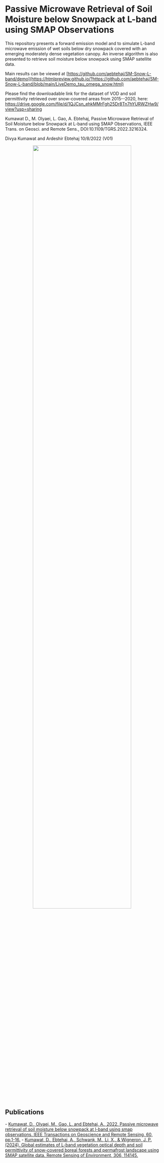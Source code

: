 # Passive Microwave Retrieval of Soil Moisture below Snowpack at L-band using SMAP Observations

This repository presents a forward emission model and to simulate L-band microwave emission of wet soils below dry snowpack covered with an emerging moderately dense vegetation canopy. An inverse algorithm is also presented to retrieve soil moisture below snowpack using SMAP satellite data. 

Main results can be viewed at [https://github.com/aebtehaj/SM-Snow-L-band/demo](https://htmlpreview.github.io/?https://github.com/aebtehaj/SM-Snow-L-band/blob/main/LiveDemo_tau_omega_snow.html)

Please find the downloadable link for the dataset of VOD and soil permittivity retrieved over snow-covered areas from 2015--2020, here: https://drive.google.com/file/d/1QJCsn_ehkMMrFgh25Dr8Tn7hYURWZHw9/view?usp=sharing

Kumawat D., M. Olyaei, L. Gao, A. Ebtehaj, Passive Microwave Retrieval of Soil Moisture below Snowpack at L-band using SMAP Observations, IEEE Trans. on Geosci. and Remote Sens., DOI:10.1109/TGRS.2022.3216324. 

Divya Kumawat and Ardeshir Ebtehaj 10/8/2022 (V01)

<p align="center">
  <img width=80% height=80% src="https://user-images.githubusercontent.com/46690843/202563958-17da3cae-20d6-4e2d-8e37-ec48d13ad2e8.png">
</p>

<h2>Publications</h2>
- <a href="https://ieeexplore.ieee.org/abstract/document/9927161">Kumawat, D., Olyaei, M., Gao, L. and Ebtehaj, A., 2022. Passive microwave retrieval of soil moisture below snowpack at l-band using smap observations. IEEE Transactions on Geoscience and Remote Sensing, 60, pp.1-16.</a>
- <a href="https://www.sciencedirect.com/science/article/pii/S0034425724001561">Kumawat, D., Ebtehaj, A., Schwank, M., Li, X., & Wigneron, J. P. (2024). Global estimates of L-band vegetation optical depth and soil permittivity of snow-covered boreal forests and permafrost landscape using SMAP satellite data. Remote Sensing of Environment, 306, 114145.</a>


